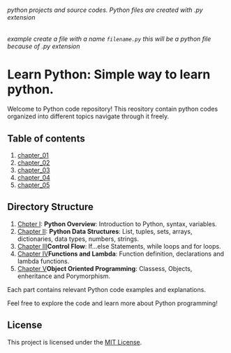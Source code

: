 ###### python projects and source codes. Python files are created with .py extension
###### example create a file with a name `filename.py` this will be a python file because of .py extension

# Learn Python: Simple way to learn python.

Welcome to Python code repository! This reository contain python codes organized into different topics navigate
through it freely.

## Table of contents

1. [chapter_01](chapter_01)
2. [chapter_02](chapter_02)
3. [chapter_03](chapter_03)
4. [chapter_04](chapter_04)
5. [chapter_05](chapter_05)

## Directory Structure

1. [Chpter I](Chapter%20V): **Python Overview**:  Introduction to Python, syntax, variables.
2. [Chapter II](Chapter%20II): **Python Data Structures**: List, tuples, sets, arrays, dictionaries, data types, numbers, strings.
3. [Chapter III](Chapter%20III)**Control Flow**: If...else Statements, while loops and for loops.
4. [Chapter IV](Chapter%20V)**Functions and Lambda**: Function definition, declarations and lambda functions.
5. [Chapter V](Chapter%20V)**Object Oriented Programming**: Classess, Objects, enheritance and Porymorphism.

Each part contains relevant Python code examples and explanations.

Feel free to explore the code and learn more about Python programming!

## License

This project is licensed under the [MIT License](../LICENSE).
